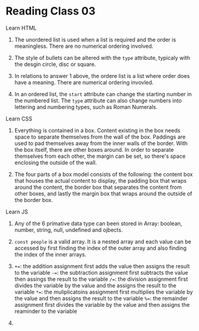 # Reading Class 03

Learn HTML

1) The unordered list is used when a list is required and the order is meaningless. There are no numerical ordering involved.

2) The style of bullets can be altered with the `type` attribute, typicaly with the desgin circle, disc or square.

3) In relations to answer 1 above, the ordere list is a list where order does have a meaning. There are numerical ordering invovled.

4) In an ordered list, the `start` attribute can change the starting number in the numbered list. The `type` attribute can also change numbers into lettering and numbering types, such as Roman Numerals.

Learn CSS

1) Everything is contained in a box. Content existing in the box needs space to separate themselves from the wall of the box. Paddings are used to pad themselves away from the inner walls of the border. With the box itself, there are other boxes around. In order to separate themselves from each other, the margin can be set, so there's space enclosing the outside of the wall.

2) The four parts of a box model consists of the following: the content box that houses the actual content to display, the padding box that wraps around the content, the border box that separates the content from other boxes, and lastly the margin box that wraps around the outside of the border box.

Learn JS

1) Any of the 6 primative data type can been stored in Array: boolean, number, string, null, undefined and ojbects.

2) `const people` is a valid array. It is a nested array and each value can be accessed by first finding the index of the outer array and also finding the index of the inner arrays.

3) `+=`: the addition assignment first adds the value then assigns the result to the variable
`-=`: the subtraction assignment first subtracts the value then assings the result to the variable
`/=`: the division assignment first divides the variable by the value and the assigns the result to the variable
`*=`: the muliplicatoins assignment first multiplies the variable by the value and then assigns the result to the variable
`%=`: the remainder assignment first divides the variable by the value and then assigns the reaminder to the variable

4)
